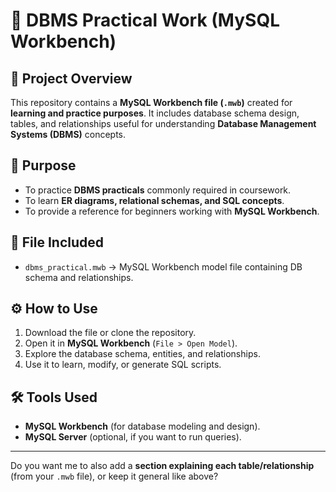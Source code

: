 # 📘 DBMS Practical Work (MySQL Workbench)

## 📌 Project Overview

This repository contains a **MySQL Workbench file (`.mwb`)** created for **learning and practice purposes**.
It includes database schema design, tables, and relationships useful for understanding **Database Management Systems (DBMS)** concepts.

## 🎯 Purpose

* To practice **DBMS practicals** commonly required in coursework.
* To learn **ER diagrams, relational schemas, and SQL concepts**.
* To provide a reference for beginners working with **MySQL Workbench**.

## 📂 File Included

* `dbms_practical.mwb` → MySQL Workbench model file containing DB schema and relationships.

## ⚙️ How to Use

1. Download the file or clone the repository.
2. Open it in **MySQL Workbench** (`File > Open Model`).
3. Explore the database schema, entities, and relationships.
4. Use it to learn, modify, or generate SQL scripts.

## 🛠️ Tools Used

* **MySQL Workbench** (for database modeling and design).
* **MySQL Server** (optional, if you want to run queries).


---
Do you want me to also add a **section explaining each table/relationship** (from your `.mwb` file), or keep it general like above?